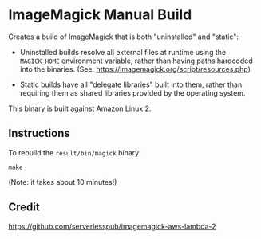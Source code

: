 # ImageMagick Manual Build

Creates a build of ImageMagick that is both "uninstalled" and "static":

- Uninstalled builds resolve all external files at runtime using the `MAGICK_HOME` environment variable, rather than
  having paths hardcoded into the binaries. (See: https://imagemagick.org/script/resources.php)

- Static builds have all "delegate libraries" built into them, rather than requiring them as shared libraries provided
  by the operating system.

This binary is built against Amazon Linux 2.

## Instructions

To rebuild the `result/bin/magick` binary:

```shell
make
```

(Note: it takes about 10 minutes!)

## Credit

https://github.com/serverlesspub/imagemagick-aws-lambda-2
